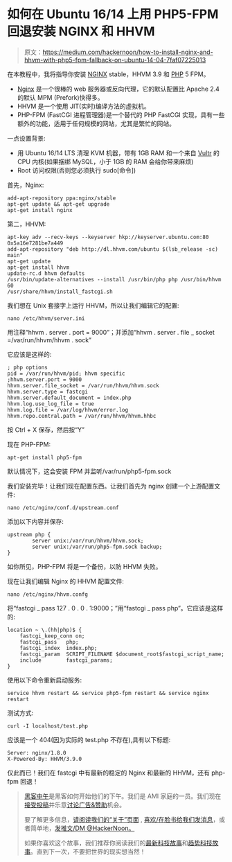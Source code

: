 # 如何在 Ubuntu 16/14 上用 PHP5-FPM 回退安装 NGINX 和 HHVM

> 原文：<https://medium.com/hackernoon/how-to-install-nginx-and-hhvm-with-php5-fpm-fallback-on-ubuntu-14-04-7faf07225013>

在本教程中，我将指导你安装 [NGINX](https://hackernoon.com/tagged/nginx) stable，HHVM 3.9 和 [PHP](https://hackernoon.com/tagged/php) 5 FPM。

*   [Nginx](https://nginx.org) 是一个很棒的 web 服务器或反向代理，它的默认配置比 Apache 2.4 的默认 MPM (Prefork)快得多。
*   HHVM 是一个使用 JIT(实时)编译方法的虚拟机。
*   PHP-FPM (FastCGI 进程管理器)是一个替代的 PHP FastCGI 实现，具有一些额外的功能，适用于任何规模的网站，尤其是繁忙的网站。

一点设置背景:

*   用 Ubuntu 16/14 LTS 清理 KVM 机器，带有 1GB RAM 和一个来自 [Vultr](http://www.vultr.com/?ref=6823526) 的 CPU 内核(如果捆绑 MySQL，小于 1GB 的 RAM 会给你带来麻烦)
*   Root 访问权限(否则您必须执行 sudo[命令])

首先，Nginx:

```
add-apt-repository ppa:nginx/stable
apt-get update && apt-get upgrade
apt-get install nginx
```

第二，HHVM:

```
apt-key adv --recv-keys --keyserver hkp://keyserver.ubuntu.com:80 0x5a16e7281be7a449
add-apt-repository "deb http://dl.hhvm.com/ubuntu $(lsb_release -sc) main"
apt-get update
apt-get install hhvm
update-rc.d hhvm defaults
/usr/bin/update-alternatives --install /usr/bin/php php /usr/bin/hhvm 60
/usr/share/hhvm/install_fastcgi.sh
```

我们想在 Unix 套接字上运行 HHVM，所以让我们编辑它的配置:

```
nano /etc/hhvm/server.ini
```

用注释“hhvm . server . port = 9000”；并添加“hhvm . server . file _ socket =/var/run/hhvm/hhvm . sock”

它应该是这样的:

```
; php options
pid = /var/run/hhvm/pid; hhvm specific
;hhvm.server.port = 9000
hhvm.server.file_socket = /var/run/hhvm/hhvm.sock
hhvm.server.type = fastcgi
hhvm.server.default_document = index.php
hhvm.log.use_log_file = true
hhvm.log.file = /var/log/hhvm/error.log
hhvm.repo.central.path = /var/run/hhvm/hhvm.hhbc
```

按 Ctrl + X 保存，然后按“Y”

现在 PHP-FPM:

```
apt-get install php5-fpm
```

默认情况下，这会安装 FPM 并监听/var/run/php5-fpm.sock

我们安装完毕！让我们现在配置东西。让我们首先为 nginx 创建一个上游配置文件:

```
nano /etc/nginx/conf.d/upstream.conf
```

添加以下内容并保存:

```
upstream php {
        server unix:/var/run/hhvm/hhvm.sock;
        server unix:/var/run/php5-fpm.sock backup;
}
```

如你所见，PHP-FPM 将是一个备份，以防 HHVM 失败。

现在让我们编辑 Nginx 的 HHVM 配置文件:

```
nano /etc/nginx/hhvm.confg
```

将“fastcgi _ pass 127 . 0 . 0 . 1:9000；”用“fastcgi _ pass php”。它应该是这样的:

```
location ~ \.(hh|php)$ {
    fastcgi_keep_conn on;
    fastcgi_pass   php;
    fastcgi_index  index.php;
    fastcgi_param  SCRIPT_FILENAME $document_root$fastcgi_script_name;
    include        fastcgi_params;
}
```

使用以下命令重新启动服务:

```
service hhvm restart && service php5-fpm restart && service nginx restart
```

测试方式:

```
curl -I localhost/test.php
```

应该是一个 404(因为实际的 test.php 不存在),具有以下标题:

```
Server: nginx/1.8.0
X-Powered-By: HHVM/3.9.0
```

仅此而已！我们在 fastcgi 中有最新的稳定的 Nginx 和最新的 HHVM，还有 php-fpm 回退！

> [黑客中午](http://bit.ly/Hackernoon)是黑客如何开始他们的下午。我们是 AMI 家庭的一员。我们现在[接受投稿](http://bit.ly/hackernoonsubmission)并乐意[讨论广告&赞助](mailto:partners@amipublications.com)机会。
> 
> 要了解更多信息，[请阅读我们的“关于”页面](https://goo.gl/4ofytp) , [喜欢/在脸书给我们发消息](http://bit.ly/HackernoonFB)，或者简单地，[发推文/DM @HackerNoon。](https://goo.gl/k7XYbx)
> 
> 如果你喜欢这个故事，我们推荐你阅读我们的[最新科技故事](http://bit.ly/hackernoonlatestt)和[趋势科技故事](https://hackernoon.com/trending)。直到下一次，不要把世界的现实想当然！